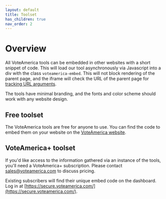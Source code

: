 ```yaml
---
layout: default
title: Toolset
has_children: true
nav_order: 2
---
```


# Overview

All VoteAmerica tools can be embedded in other websites with a short snippet of code. This will load our tool asynchronously via Javascript into a div with the class `voteamerica-embed`. This will not block rendering of the parent page, and the iframe will check the URL of the parent page for [tracking URL arguments](/toolset/tracking/).

The tools have minimal branding, and the fonts and color scheme should work with any website design.

## Free toolset

The VoteAmerica tools are free for anyone to use. You can find the code to embed them on your website on the [VoteAmerica website](https://www.voteamerica.com/embeds/).

## VoteAmerica+ toolset

If you'd like access to the information gathered via an instance of the tools, you'll need a VoteAmerica+ subscription.  Please contact [sales@voteamerica.com](mailto:sales@voteamerica.com) to discuss pricing.

Existing subscribers will find their unique embed code on the dashboard. Log in at [https://secure.voteamerica.com/](https://secure.voteamerica.com/).

